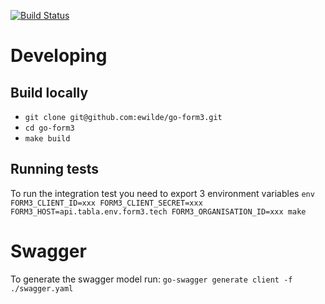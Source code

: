   [![Build Status](https://travis-ci.org/ewilde/go-form3.svg?branch=master)](https://travis-ci.org/ewilde/go-form3)
# Developing
## Build locally
* `git clone git@github.com:ewilde/go-form3.git`
* `cd go-form3`
* `make build`

## Running tests
To run the integration test you need to export 3 environment variables
`env FORM3_CLIENT_ID=xxx FORM3_CLIENT_SECRET=xxx FORM3_HOST=api.tabla.env.form3.tech FORM3_ORGANISATION_ID=xxx make`


# Swagger
To generate the swagger model run: `go-swagger generate client -f ./swagger.yaml`

